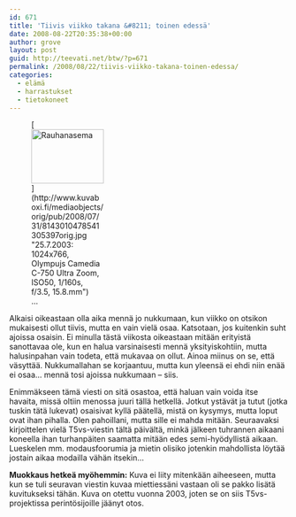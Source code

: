 ```yaml
---
id: 671
title: 'Tiivis viikko takana &#8211; toinen edessä'
date: 2008-08-22T20:35:38+00:00
author: grove
layout: post
guid: http://teevati.net/btw/?p=671
permalink: /2008/08/22/tiivis-viikko-takana-toinen-edessa/
categories:
  - elämä
  - harrastukset
  - tietokoneet
---
```

<figure style="width: 131px" class="wp-caption alignleft">[<img title="Rauhanasema" src="http://www.kuvaboxi.fi/mediaobjects/pub/2008/07/31/8143010478541305397tn_0.jpg" alt="Rauhanasema" width="131" height="98" />](http://www.kuvaboxi.fi/mediaobjects/orig/pub/2008/07/31/8143010478541305397orig.jpg "25.7.2003: 1024x766, Olympujs Camedia C-750 Ultra Zoom, ISO50, 1/160s, f/3.5, 15.8.mm")<figcaption class="wp-caption-text">...</figcaption></figure> 

Alkaisi oikeastaan olla aika mennä jo nukkumaan, kun viikko on otsikon mukaisesti ollut tiivis, mutta en vain vielä osaa. Katsotaan, jos kuitenkin suht ajoissa osaisin. Ei minulla tästä viikosta oikeastaan mitään erityistä sanottavaa ole, kun en halua varsinaisesti mennä yksityiskohtiin, mutta halusinpahan vain todeta, että mukavaa on ollut. Ainoa miinus on se, että väsyttää. Nukkumallahan se korjaantuu, mutta kun yleensä ei ehdi niin enää ei osaa&#8230; mennä tosi ajoissa nukkumaan &#8211; siis.

Enimmäkseen tämä viesti on sitä osastoa, että haluan vain voida itse havaita, missä oltiin menossa juuri tällä hetkellä. Jotkut ystävät ja tutut (jotka tuskin tätä lukevat) osaisivat kyllä päätellä, mistä on kysymys, mutta loput ovat ihan pihalla. Olen pahoillani, mutta sille ei mahda mitään. Seuraavaksi kirjoittelen vielä T5vs-viestin tältä päivältä, minkä jälkeen tuhrannen aikaani koneella ihan turhanpäiten saamatta mitään edes semi-hyödyllistä aikaan. Lueskelen mm. modausfoorumia ja mietin olisiko jotenkin mahdollista löytää jostain aikaa modailla vähän itsekin&#8230;

**Muokkaus hetkeä myöhemmin:** Kuva ei liity mitenkään aiheeseen, mutta kun se tuli seuravan viestin kuvaa miettiessäni vastaan oli se pakko lisätä kuvitukseksi tähän. Kuva on otettu vuonna 2003, joten se on siis T5vs-projektissa perintösijoille jäänyt otos.